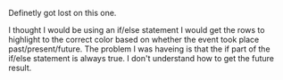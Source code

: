 Definetly got lost on this one. 

I thought I would be using an if/else statement I would get the rows to highlight to the correct color based on 
whether the event took place past/present/future. The problem I was haveing is that the if part of the if/else 
statement is always true. I don't understand how to get the future result.

